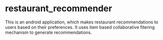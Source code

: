 restaurant_recommender
======================
This is an android application, which makes restaurant recommendations to users based on their preferences. It uses item based collaborative fitering mechanism to generate recommendations.
